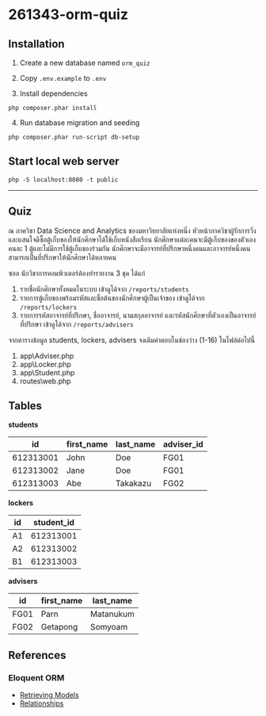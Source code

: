 # 261343-orm-quiz

## Installation

1. Create a new database named `orm_quiz`

2. Copy `.env.example` to `.env`

3. Install dependencies

```
php composer.phar install
```

4. Run database migration and seeding

```
php composer.phar run-script db-setup
```

## Start local web server

```
php -S localhost:8080 -t public
```

---

## Quiz

ณ ภาควิชา Data Science and Analytics ของมหาวิทยาลัยแห่งหนึ่ง หัวหน้าภาควิชาผู้รักการวิ่งและแสนใจดีซื้อตู้เก็บของให้นักศึกษาได้ใช้เก็บหนังสือเรียน นักศึกษาแต่ละคนจะมีตู้เก็บของของตัวเองคนละ 1 ตู้และไม่มีการใช้ตู้เก็บของร่วมกัน นักศึกษาจะมีอาจารย์ที่ปรึกษาหนึ่งคนและอาจารย์หนึ่งคนสามารถเป็นที่ปรึกษาให้นักศึกษาได้หลายคน

ซอล นักวิชาการคอมพิวเตอร์ต้องทำรายงาน 3 ชุด ได้แก่ 

1. รายชื่อนักศึกษาทั้งหมดในระบบ เข้าดูได้จาก `/reports/students`
2. รายการตู้เก็บของพร้อมรหัสและชื่อต้นของนักศึกษาผู้เป็นเจ้าของ เข้าดูได้จาก `/reports/lockers`
3. รายการรหัสอาจารย์ที่ปรึกษา, ชื่ออาจารย์, นามสกุลอาจารย์ และรหัสนักศึกษาที่ตัวเองเป็นอาจารย์ที่ปรึกษา เข้าดูได้จาก `/reports/advisers`

จากตารางข้อมูล students, lockers, advisers จงเติมคำตอบในช่องว่าง (1-16) ในไฟล์ต่อไปนี้

1. app\Adviser.php
2. app\Locker.php
3. app\Student.php
4. routes\web.php

## Tables

**students**

|    id     | first_name | last_name | adviser_id |
|-----------|------------|-----------|------------|
| 612313001 | John       | Doe       | FG01       |
| 612313002 | Jane       | Doe       | FG01       |
| 612313003 | Abe        | Takakazu  | FG02       |


**lockers**

| id | student_id |
|----|------------|
| A1 | 612313001  |
| A2 | 612313002  |
| B1 | 612313003  |

**advisers**

|  id  | first_name | last_name |
|------|------------|------------
| FG01 | Parn       | Matanukum |
| FG02 | Getapong   | Somyoam   |

## References

### Eloquent ORM

* [Retrieving Models](https://laravel.com/docs/5.5/eloquent#retrieving-models)
* [Relationships](https://laravel.com/docs/5.5/eloquent-relationships)

